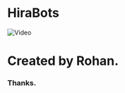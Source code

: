﻿# HiraBots

 ![Video](https://www.youtube.com/watch?v=2GGEfHsZgsQ)


# Created by Rohan.
### Thanks.

